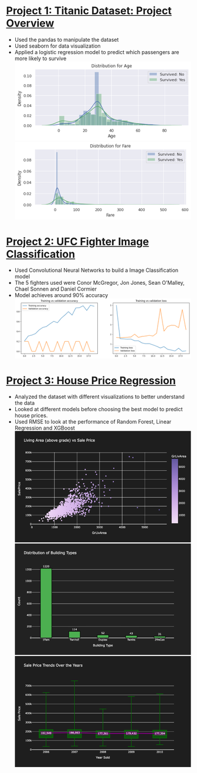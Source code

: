 # [Project 1: Titanic Dataset: Project Overview](https://github.com/jwchoi622/titanicdataset)
* Used the pandas to manipulate the dataset
* Used seaborn for data visualization
* Applied a logistic regression model to predict which passengers are more likely to survive
![](/images/age.png)
![](/images/fare.png)

# [Project 2: UFC Fighter Image Classification](https://github.com/jwchoi622/fighterClassification)
* Used Convolutional Neural Networks to build a Image Classification model
* The 5 fighters used were Conor McGregor, Jon Jones, Sean O'Malley, Chael Sonnen and Daniel Cormier
* Model achieves around 90% accuracy 
![](/images/fightergraph.png)

# [Project 3: House Price Regression](https://github.com/jwchoi622/housePricing)
* Analyzed the dataset with different visualizations to better understand the data
* Looked at different models before choosing the best model to predict house prices. 
* Used RMSE to look at the performance of Random Forest, Linear Regression and XGBoost
![](/images/1.png)
![](/images/2.png)
![](/images/3.png)

<br>
